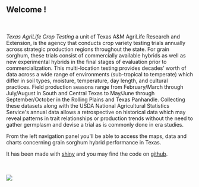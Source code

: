 ## Welcome !
<br><br>
<i> Texas AgriLife Crop Testing </i> a unit of Texas A&M AgriLife Research and Extension, is the agency that conducts crop variety testing trials annually across strategic production regions throughout the state. For grain sorghum, these trials consist of commercially available hybrids as well as new experimental hybrids in the final stages of evaluation prior to commercialization. This multi-location testing provides decades’ worth of data across a wide range of environments (sub-tropical to temperate) which differ in soil types, moisture, temperature, day length, and cultural practices. Field production seasons range from February/March through July/August in South and Central Texas to May/June through September/October in the Rolling Plains and Texas Panhandle. Collecting these datasets along with the USDA National Agricultural Statistics Service's annual data allows a retrospective on historical data which may reveal patterns in trait relationships or production trends without the need to gather germplasm and devise a trial as is commonly done in era studies. 

From the left navigation panel you'll be able to access the maps, data and charts concerning grain sorghum hybrid performance in Texas.

It has been made with [shiny](https://shiny.rstudio.com/) and you may find the code on [github](https://github.com/leon-fabian/STAT689-Project). 
<br><br><br>

![](images/DSC_0745.jpg)


